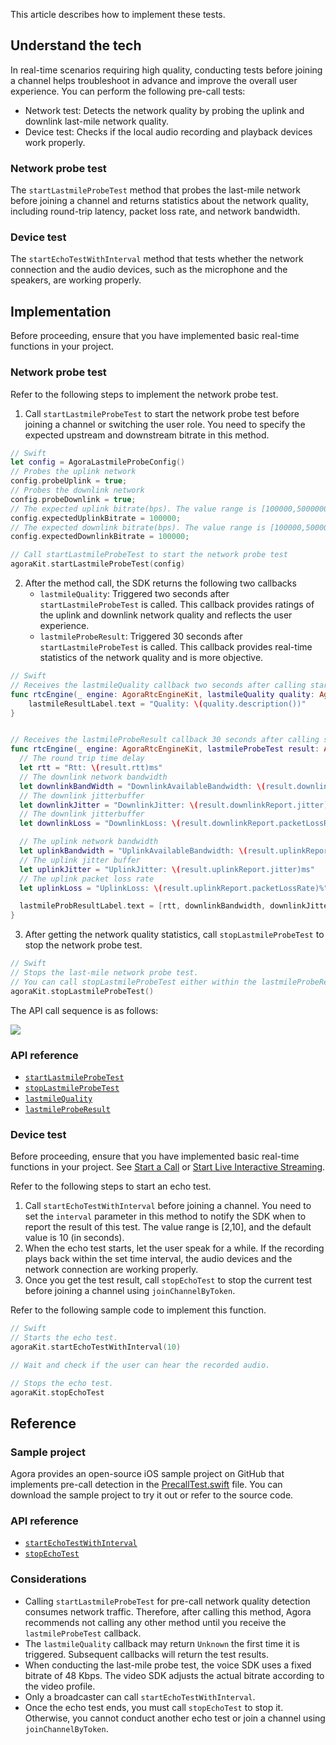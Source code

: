 This article describes how to implement these tests.

## Understand the tech

In real-time scenarios requiring high quality, conducting tests before joining a channel helps troubleshoot in advance and improve the overall user experience. You can perform the following pre-call tests:

- Network test: Detects the network quality by probing the uplink and downlink last-mile network quality.
- Device test: Checks if the local audio recording and playback devices work properly.

### Network probe test

The `startLastmileProbeTest` method that probes the last-mile network before joining a channel and returns statistics about the network quality, including round-trip latency, packet loss rate, and network bandwidth.

### Device test

The `startEchoTestWithInterval` method that tests whether the network connection and the audio devices, such as the microphone and the speakers, are working properly.

## Implementation

Before proceeding, ensure that you have implemented basic real-time functions in your project.

### Network probe test

Refer to the following steps to implement the network probe test.

1. Call `startLastmileProbeTest` to start the network probe test before joining a channel or switching the user role. You need to specify the expected upstream and downstream bitrate in this method.

  ```swift
  // Swift
  let config = AgoraLastmileProbeConfig()
  // Probes the uplink network
  config.probeUplink = true;
  // Probes the downlink network
  config.probeDownlink = true;
  // The expected uplink bitrate(bps). The value range is [100000,5000000]
  config.expectedUplinkBitrate = 100000;
  // The expected downlink bitrate(bps). The value range is [100000,5000000]
  config.expectedDownlinkBitrate = 100000;

  // Call startLastmileProbeTest to start the network probe test
  agoraKit.startLastmileProbeTest(config)
  ```

2. After the method call, the SDK returns the following two callbacks
	- `lastmileQuality`: Triggered two seconds after `startLastmileProbeTest` is called. This callback provides ratings of the uplink and downlink network quality and reflects the user experience.
	- `lastmileProbeResult`: Triggered 30 seconds after `startLastmileProbeTest` is called. This callback provides real-time statistics of the network quality and is more objective.

  ```swift
  // Swift
  // Receives the lastmileQuality callback two seconds after calling startLastmileProbeTest. This callback is triggered once every 2 seconds.
  func rtcEngine(_ engine: AgoraRtcEngineKit, lastmileQuality quality: AgoraNetworkQuality) {
      lastmileResultLabel.text = "Quality: \(quality.description())"
  }


  // Receives the lastmileProbeResult callback 30 seconds after calling startLastmileProbeTest. This callback provides more detailed network quality statistics.
  func rtcEngine(_ engine: AgoraRtcEngineKit, lastmileProbeTest result: AgoraLastmileProbeResult) {
    // The round trip time delay
    let rtt = "Rtt: \(result.rtt)ms"
    // The downlink network bandwidth
    let downlinkBandWidth = "DownlinkAvailableBandwidth: \(result.downlinkReport.availableBandwidth)Kbps"
    // The downlink jitterbuffer
    let downlinkJitter = "DownlinkJitter: \(result.downlinkReport.jitter)ms"
    // The downlink jitterbuffer
    let downlinkLoss = "DownlinkLoss: \(result.downlinkReport.packetLossRate)%"

    // The uplink network bandwidth
    let uplinkBandwidth = "UplinkAvailableBandwidth: \(result.uplinkReport.availableBandwidth)Kbps"
    // The uplink jitter buffer
    let uplinkJitter = "UplinkJitter: \(result.uplinkReport.jitter)ms"
    // The uplink packet loss rate
    let uplinkLoss = "UplinkLoss: \(result.uplinkReport.packetLossRate)%"

    lastmileProbResultLabel.text = [rtt, downlinkBandwidth, downlinkJitter, downlinkLoss, uplinkBandwidth, uplinkJitter, uplinkLoss].joined(separator: "\n")
  }
  ```

3. After getting the network quality statistics, call `stopLastmileProbeTest` to stop the network probe test.

```swift
// Swift
// Stops the last-mile network probe test.
// You can call stopLastmileProbeTest either within the lastmileProbeResult callback, or at other time before joining a channel.
agoraKit.stopLastmileProbeTest()
```

The API call sequence is as follows:

![](https://web-cdn.agora.io/docs-files/1603946038258)


### API reference

- [`startLastmileProbeTest`](./API%20Reference/oc/Classes/AgoraRtcEngineKit.html#//api/name/startLastmileProbeTest:)
- [`stopLastmileProbeTest`](./API%20Reference/oc/Classes/AgoraRtcEngineKit.html#//api/name/stopLastmileProbeTest)
- [`lastmileQuality`](./API%20Reference/oc/Protocols/AgoraRtcEngineDelegate.html#//api/name/rtcEngine:lastmileQuality:)
- [`lastmileProbeResult`](./API%20Reference/oc/Protocols/AgoraRtcEngineDelegate.html#//api/name/rtcEngine:lastmileProbeTestResult:)



### Device test

Before proceeding, ensure that you have implemented basic real-time functions in your project. See [Start a Call](start_call_ios) or [Start Live Interactive Streaming](start_live_ios).

Refer to the following steps to start an echo test.

1. Call `startEchoTestWithInterval` before joining a channel. You need to set the `interval` parameter in this method to notify the SDK when to report the result of this test. The value range is [2,10], and the default value is 10 (in seconds).
2. When the echo test starts, let the user speak for a while. If the recording plays back within the set time interval, the audio devices and the network connection are working properly.
3. Once you get the test result, call `stopEchoTest` to stop the current test before joining a channel using `joinChannelByToken`.


Refer to the following sample code to implement this function.

```swift
// Swift
// Starts the echo test.
agoraKit.startEchoTestWithInterval(10)

// Wait and check if the user can hear the recorded audio.

// Stops the echo test.
agoraKit.stopEchoTest
```

## Reference

### Sample project

Agora provides an open-source iOS sample project on GitHub that implements pre-call detection in the [PrecallTest.swift](https://github.com/AgoraIO/API-Examples/blob/dev/3.6.200/iOS/APIExample/Examples/Advanced/PrecallTest/PrecallTest.swift) file. You can download the sample project to try it out or refer to the source code.
### API reference

- [`startEchoTestWithInterval`](./API%20Reference/oc/Classes/AgoraRtcEngineKit.html#//api/name/startEchoTestWithInterval:successBlock:)
- [`stopEchoTest`](./API%20Reference/oc/Classes/AgoraRtcEngineKit.html#//api/name/stopEchoTest)

### Considerations

- Calling `startLastmileProbeTest` for pre-call network quality detection consumes network traffic. Therefore, after calling this method, Agora recommends not calling any other method until you receive the `lastmileProbeTest` callback.
- The `lastmileQuality` callback may return `Unknown` the first time it is triggered. Subsequent callbacks will return the test results.
- When conducting the last-mile probe test, the voice SDK uses a fixed bitrate of 48 Kbps. The video SDK adjusts the actual bitrate according to the video profile.
- Only a broadcaster can call `startEchoTestWithInterval`.
- Once the echo test ends, you must call `stopEchoTest` to stop it. Otherwise, you cannot conduct another echo test or join a channel using `joinChannelByToken`.